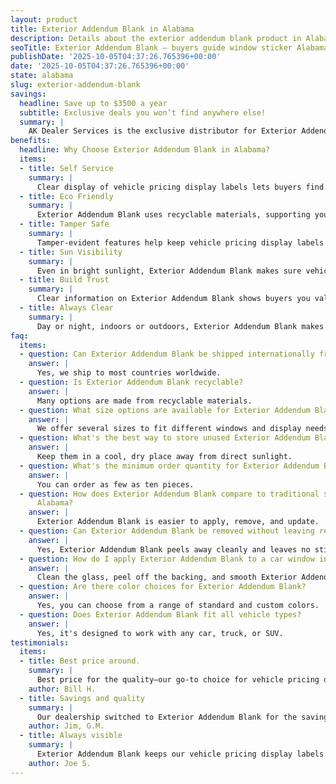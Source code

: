 ```yaml
---
layout: product
title: Exterior Addendum Blank in Alabama
description: Details about the exterior addendum blank product in Alabama.
seoTitle: Exterior Addendum Blank — buyers guide window sticker Alabama
publishDate: '2025-10-05T04:37:26.765396+00:00'
date: '2025-10-05T04:37:26.765396+00:00'
state: alabama
slug: exterior-addendum-blank
savings:
  headline: Save up to $3500 a year
  subtitle: Exclusive deals you won’t find anywhere else!
  summary: |
    AK Dealer Services is the exclusive distributor for Exterior Addendum Blank, trusted for both price and performance. When you buy from them, you get true savings and support that make business smoother.
benefits:
  headline: Why Choose Exterior Addendum Blank in Alabama?
  items:
  - title: Self Service
    summary: |
      Clear display of vehicle pricing display labels lets buyers find answers themselves, streamlining the sales process for everyone. Fewer questions mean smoother conversations.
  - title: Eco Friendly
    summary: |
      Exterior Addendum Blank uses recyclable materials, supporting your dealership’s green initiatives. It’s a smart option for businesses that value sustainability.
  - title: Tamper Safe
    summary: |
      Tamper-evident features help keep vehicle pricing display labels secure and discourage unauthorized changes. Only approved updates make it onto your cars.
  - title: Sun Visibility
    summary: |
      Even in bright sunlight, Exterior Addendum Blank makes sure vehicle pricing display labels stays visible, so buyers always see what matters most. Customers won’t miss important details in any lighting.
  - title: Build Trust
    summary: |
      Clear information on Exterior Addendum Blank shows buyers you value transparency and attention to detail. This increases trust and builds confidence in your dealership.
  - title: Always Clear
    summary: |
      Day or night, indoors or outdoors, Exterior Addendum Blank makes vehicle pricing display labels stand out. The message is clear no matter the lighting.
faq:
  items:
  - question: Can Exterior Addendum Blank be shipped internationally from Alabama?
    answer: |
      Yes, we ship to most countries worldwide.
  - question: Is Exterior Addendum Blank recyclable?
    answer: |
      Many options are made from recyclable materials.
  - question: What size options are available for Exterior Addendum Blank?
    answer: |
      We offer several sizes to fit different windows and display needs.
  - question: What's the best way to store unused Exterior Addendum Blank?
    answer: |
      Keep them in a cool, dry place away from direct sunlight.
  - question: What's the minimum order quantity for Exterior Addendum Blank?
    answer: |
      You can order as few as ten pieces.
  - question: How does Exterior Addendum Blank compare to traditional stickers in
      Alabama?
    answer: |
      Exterior Addendum Blank is easier to apply, remove, and update.
  - question: Can Exterior Addendum Blank be removed without leaving residue?
    answer: |
      Yes, Exterior Addendum Blank peels away cleanly and leaves no sticky marks behind.
  - question: How do I apply Exterior Addendum Blank to a car window in Alabama?
    answer: |
      Clean the glass, peel off the backing, and smooth Exterior Addendum Blank onto the window. No tools required.
  - question: Are there color choices for Exterior Addendum Blank?
    answer: |
      Yes, you can choose from a range of standard and custom colors.
  - question: Does Exterior Addendum Blank fit all vehicle types?
    answer: |
      Yes, it's designed to work with any car, truck, or SUV.
testimonials:
  items:
  - title: Best price around.
    summary: |
      Best price for the quality—our go-to choice for vehicle pricing display labels.
    author: Bill H.
  - title: Savings and quality
    summary: |
      Our dealership switched to Exterior Addendum Blank for the savings, but stayed for the quality.
    author: Jim, G.M.
  - title: Always visible
    summary: |
      Exterior Addendum Blank keeps our vehicle pricing display labels visible for buyers. Never had a complaint.
    author: Joe S.
---
```


<!-- Generated page for Exterior Addendum Blank in Alabama -->

